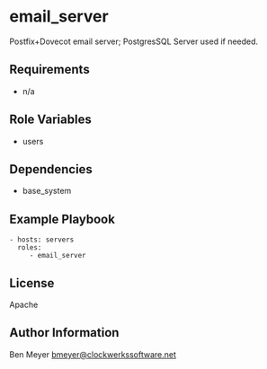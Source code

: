 email_server
=========

Postfix+Dovecot email server; PostgresSQL Server used if needed.

Requirements
------------

* n/a

Role Variables
--------------

* users

Dependencies
------------

* base_system

Example Playbook
----------------

    - hosts: servers
      roles:
         - email_server

License
-------

Apache

Author Information
------------------

Ben Meyer
bmeyer@clockwerkssoftware.net
